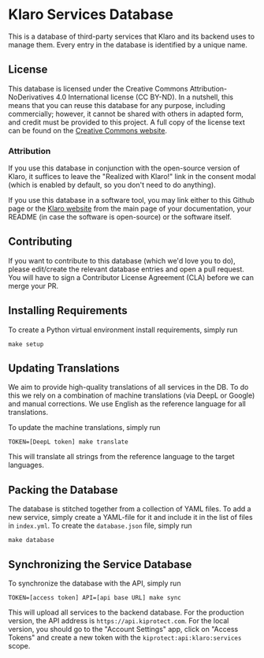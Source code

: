 # Klaro Services Database

This is a database of third-party services that Klaro and its backend uses to
manage them. Every entry in the database is identified by a unique name.

## License

This database is licensed under the Creative Commons Attribution-NoDerivatives
4.0 International license (CC BY-ND). In a nutshell, this means that you can reuse
this database for any purpose, including commercially; however, it cannot be shared
with others in adapted form, and credit must be provided to this project. A full
copy of the license text can be found on the [Creative Commons website](https://creativecommons.org/licenses/by-nd/4.0/legalcode).

### Attribution

If you use this database in conjunction with the open-source version of Klaro,
it suffices to leave the "Realized with Klaro!" link in the consent modal
(which is enabled by default, so you don't need to do anything).

If you use this database in a software tool, you may link either to this Github
page or the [Klaro website](https://kiprotect.com/klaro) from the main page
of your documentation, your README (in case the software is open-source) or
the software itself.

## Contributing

If you want to contribute to this database (which we'd love you to do), please
edit/create the relevant database entries and open a pull request. You will
have to sign a Contributor License Agreement (CLA) before we can merge your PR.

## Installing Requirements

To create a Python virtual environment install requirements, simply run

    make setup

## Updating Translations

We aim to provide high-quality translations of all services in the DB. To do
this we rely on a combination of machine translations (via DeepL or Google) and
manual corrections. We use English as the reference language for all translations.

To update the machine translations, simply run

    TOKEN=[DeepL token] make translate

This will translate all strings from the reference language to the target languages.

## Packing the Database

The database is stitched together from a collection of YAML files. To add a new
service, simply create a YAML-file for it and include it in the list of files
in `index.yml`. To create the `database.json` file, simply run

    make database

## Synchronizing the Service Database

To synchronize the database with the API, simply run

    TOKEN=[access token] API=[api base URL] make sync

This will upload all services to the backend database. For the production
version, the API address is `https://api.kiprotect.com`. For the local
version, you should go to the "Account Settings" app, click on "Access Tokens"
and create a new token with the `kiprotect:api:klaro:services` scope.
